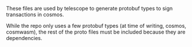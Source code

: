 These files are used by telescope to generate protobuf types to sign transactions in cosmos.

While the repo only uses a few protobuf types (at time of writing, cosmos, cosmwasm), the rest of the proto files must be included because they are dependencies.

